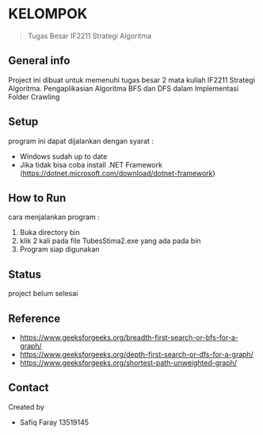 # KELOMPOK
>Tugas Besar IF2211 Strategi Algoritma



## General info
Project ini dibuat untuk memenuhi tugas besar 2 mata kuliah IF2211 Strategi Algoritma. 
Pengaplikasian Algoritma BFS dan DFS dalam Implementasi Folder Crawling


## Setup
program ini dapat dijalankan dengan syarat : 
- Windows sudah up to date
- Jika tidak bisa coba install .NET Framework (https://dotnet.microsoft.com/download/dotnet-framework)


## How to Run
cara menjalankan program : 
1. Buka directory bin
2. klik 2 kali pada file TubesStima2.exe yang ada pada bin
3. Program siap digunakan


## Status
project belum selesai

## Reference
* https://www.geeksforgeeks.org/breadth-first-search-or-bfs-for-a-graph/
* https://www.geeksforgeeks.org/depth-first-search-or-dfs-for-a-graph/
* https://www.geeksforgeeks.org/shortest-path-unweighted-graph/ 


## Contact
Created by 
- Safiq Faray 13519145
